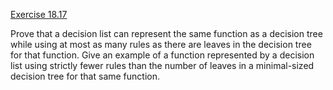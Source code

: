 [Exercise 18.17](18-17/)

Prove that a decision list can represent the same function as a decision
tree while using at most as many rules as there are leaves in the
decision tree for that function. Give an example of a function
represented by a decision list using strictly fewer rules than the
number of leaves in a minimal-sized decision tree for that same
function.
